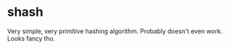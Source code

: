 # shash
Very simple, very primitive hashing algorithm. Probably doesn't even work. Looks fancy tho.
